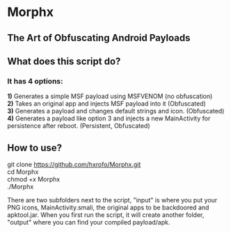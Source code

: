 # Morphx
## The Art of Obfuscating Android Payloads  
## What does this script do?  
### It has 4 options:  
**1)** Generates a simple MSF payload using MSFVENOM (no obfuscation)  
**2)** Takes an original app and injects MSF payload into it (Obfuscated)  
**3)** Generates a payload and changes default strings and icon. (Obfuscated)  
**4)** Generates a payload like option 3 and injects a new MainActivity for persistence after reboot. (Persistent, Obfuscated)  

## How to use?  
git clone https://github.com/hxrofo/Morphx.git  
cd Morphx  
chmod +x Morphx  
./Morphx  

There are two subfolders next to the script, "input" is where you put your PNG icons, MainActivity.smali, the original apps to be backdoored and apktool.jar. When you first run the script, it will create another folder, "output" where you can find your compiled payload/apk.

